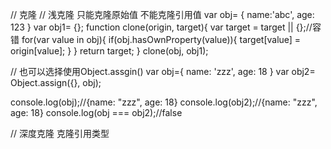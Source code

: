 // 克隆 
// 浅克隆 只能克隆原始值 不能克隆引用值
var obj= {
  name:'abc',
  age: 123
}
var obj1= {};
function clone(origin, target){
  var target = target || {};//容错
  for(var value in obj){
    if(obj.hasOwnProperty(value)){
        target[value] = origin[value];
    }
  }
  return target;
}
clone(obj, obj1);

// 也可以选择使用Object.assgin()
var obj={
  name: 'zzz',
  age: 18
}
var obj2= Object.assign({}, obj);

console.log(obj);//{name: "zzz", age: 18}
console.log(obj2);//{name: "zzz", age: 18}
console.log(obj === obj2);//false

// 深度克隆 克隆引用类型
